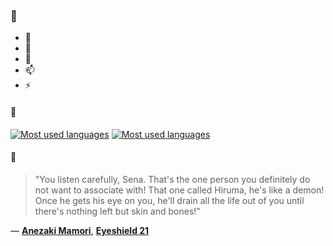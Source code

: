 ### 👋

- 🔭
- 🌱
- 💬
- 📫
- ⚡

#### 🧏

[![Most used languages](https://github-readme-stats-aynah.vercel.app/api/top-langs/?username=aynh&theme=solarized-dark&langs_count=6&layout=compact&hide_title=true)](https://github.com/anuraghazra/github-readme-stats#gh-dark-mode-only)
[![Most used languages](https://github-readme-stats-aynah.vercel.app/api/top-langs/?username=aynh&theme=solarized-light&langs_count=6&layout=compact&hide_title=true)](https://github.com/anuraghazra/github-readme-stats#gh-light-mode-only)

#### 💬

> "You listen carefully, Sena. That's the one person you definitely do not want to associate with! That one called Hiruma, he's like a demon! Once he gets his eye on you, he'll drain all the life out of you until there's nothing left but skin and bones!"

&mdash; [**Anezaki Mamori**](https://myanimelist.net/character.php?q=Anezaki%20Mamori&cat=character), [**Eyeshield 21**](https://myanimelist.net/search/all?q=Eyeshield%2021&cat=all)

